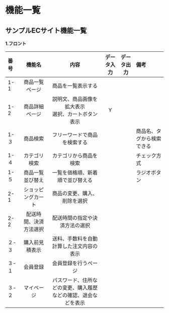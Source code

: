 # 機能一覧
## サンプルECサイト機能一覧
**1.フロント**

|番号|機能名|内容|データ入力|データ出力|備考|
|:---|:---:|:---:|:---:|:---:|:---|
|1-1|商品一覧ページ|商品を一覧表示する||||
|1-2|商品詳細ページ|説明文、商品画像を拡大表示<br>選択、カートボタン表示|Y||||
|1-３|商品検索|フリーワードで商品を検索する|||商品名、タグから検索できる|
|1-４|カテゴリ検索|カテゴリから商品を検索|||チェック方式|
|1-５|商品一覧並び替え|一覧を価格順、新着順で並び替える|||ラジオボタン|
|2-1|ショッピングカート|商品の変更、購入、削除を選択||||
|2-2|配送時間、決済方法選択|配送時間の指定や決済方法の選択||||
|２-３|購入前見積表示|送料、手数料を自動計算した注文内容の表示||||
|３-１|会員登録|会員登録を行うページ||||
|３-２|マイページ|パスワード、住所などの変更、購入履歴などの確認、退会などを表示||||




